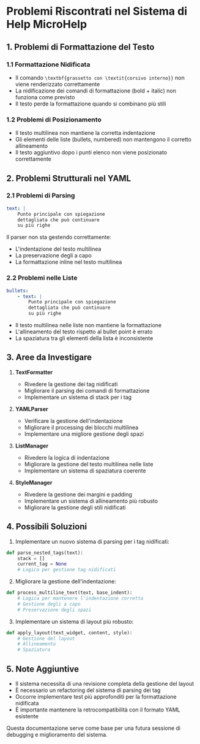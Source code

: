 # Problemi Riscontrati nel Sistema di Help MicroHelp

## 1. Problemi di Formattazione del Testo

### 1.1 Formattazione Nidificata
- Il comando `\textbf{grassetto con \textit{corsivo interno}}` non viene renderizzato correttamente
- La nidificazione dei comandi di formattazione (bold + italic) non funziona come previsto
- Il testo perde la formattazione quando si combinano più stili

### 1.2 Problemi di Posizionamento
- Il testo multilinea non mantiene la corretta indentazione
- Gli elementi delle liste (bullets, numbered) non mantengono il corretto allineamento
- Il testo aggiuntivo dopo i punti elenco non viene posizionato correttamente

## 2. Problemi Strutturali nel YAML

### 2.1 Problemi di Parsing
```yaml
text: |
    Punto principale con spiegazione
    dettagliata che può continuare
    su più righe
```
Il parser non sta gestendo correttamente:
- L'indentazione del testo multilinea
- La preservazione degli a capo
- La formattazione inline nel testo multilinea

### 2.2 Problemi nelle Liste
```yaml
bullets:
    - text: |
        Punto principale con spiegazione
        dettagliata che può continuare
        su più righe
```
- Il testo multilinea nelle liste non mantiene la formattazione
- L'allineamento del testo rispetto al bullet point è errato
- La spaziatura tra gli elementi della lista è inconsistente

## 3. Aree da Investigare

1. **TextFormatter**
   - Rivedere la gestione dei tag nidificati
   - Migliorare il parsing dei comandi di formattazione
   - Implementare un sistema di stack per i tag

2. **YAMLParser**
   - Verificare la gestione dell'indentazione
   - Migliorare il processing dei blocchi multilinea
   - Implementare una migliore gestione degli spazi

3. **ListManager**
   - Rivedere la logica di indentazione
   - Migliorare la gestione del testo multilinea nelle liste
   - Implementare un sistema di spaziatura coerente

4. **StyleManager**
   - Rivedere la gestione dei margini e padding
   - Implementare un sistema di allineamento più robusto
   - Migliorare la gestione degli stili nidificati

## 4. Possibili Soluzioni

1. Implementare un nuovo sistema di parsing per i tag nidificati:
```python
def parse_nested_tags(text):
    stack = []
    current_tag = None
    # Logica per gestione tag nidificati
```

2. Migliorare la gestione dell'indentazione:
```python
def process_multiline_text(text, base_indent):
    # Logica per mantenere l'indentazione corretta
    # Gestione degli a capo
    # Preservazione degli spazi
```

3. Implementare un sistema di layout più robusto:
```python
def apply_layout(text_widget, content, style):
    # Gestione del layout
    # Allineamento
    # Spaziatura
```

## 5. Note Aggiuntive
- Il sistema necessita di una revisione completa della gestione del layout
- È necessario un refactoring del sistema di parsing dei tag
- Occorre implementare test più approfonditi per la formattazione nidificata
- È importante mantenere la retrocompatibilità con il formato YAML esistente

Questa documentazione serve come base per una futura sessione di debugging e miglioramento del sistema.